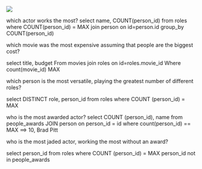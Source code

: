 ![](http://i.minus.com/ibyHdLKVa7VqyA.png)



which actor works the most?
  select name, COUNT(person_id)
  from roles
  where COUNT(person_id) = MAX
  join person on id=person.id
  group_by COUNT(person_id)


which movie was the most expensive assuming that people are the biggest cost?

  select title, budget
  From movies join roles on id=roles.movie_id
  Where count(movie_id) MAX

which person is the most versatile, playing the greatest number of different roles?

  select DISTINCT role, person_id from roles
  where COUNT (person_id) = MAX

who is the most awarded actor?
  select COUNT (person_id), name
  from people_awards JOIN person on person_id = id
  where count(person_id) == MAX
  ==> 10, Brad Pitt

who is the most jaded actor, working the most without an award?

  select person_id from roles
  where COUNT (person_id) = MAX
  person_id not in people_awards

